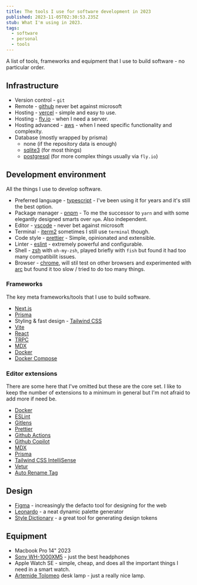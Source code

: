 ```yaml
---
title: The tools I use for software development in 2023
published: 2023-11-05T02:30:53.235Z
stub: What I'm using in 2023.
tags:
  - software
  - personal
  - tools
---
```


A list of tools, frameworks and equipment that I use to build software - no
particular order.

## Infrastructure

- Version control - `git`
- Remote - [github](https://github.com/) never bet against microsoft
- Hosting - [vercel](https://vercel.com/) - simple and easy to use.
- Hosting - [fly.io](https://fly.io/) - when I need a server.
- Hosting advanced - [aws](https://aws.amazon.com/) - when I need specific
  functionality and complexity.
- Database (mostly wrapped by prisma)
  - none (if the repository data is enough)
  - [sqlite3](https://www.sqlite.org/index.html) (for most things)
  - [postgresql](https://www.postgresql.org/) (for more complex things usually
    via `fly.io`)

## Development environment

All the things I use to develop software.

- Preferred language - [typescript](https://www.typescriptlang.org/) - I've been
  using it for years and it's still the best option.
- Package manager - [pnpm](https://pnpm.io/) - To me the successor to `yarn` and
  with some elegantly designed smarts over `npm`. Also independent.
- Editor - [vscode](https://code.visualstudio.com/) - never bet against
  microsoft
- Terminal - [iterm2](https://iterm2.com/) sometimes I still use `terminal`
  though.
- Code style - [prettier](https://prettier.io/) - Simple, opinionated and
  extensible.
- Linter - [eslint](https://eslint.org/) - extremely powerful and configurable.
- Shell - [zsh](https://ohmyz.sh/) with `oh-my-zsh`, played briefly with `fish`
  but found it had too many compatibilit issues.
- Browser - [chrome](https://www.google.com/intl/en_au/chrome/), will stil test
  on other browsers and experimented with [arc](https://arc.net/) but found it
  too slow / tried to do too many things.

### Frameworks

The key meta frameworks/tools that I use to build software.

- [Next.js](https://nextjs.org/)
- [Prisma](https://www.prisma.io/)
- Styling & fast design - [Tailwind CSS](https://tailwindcss.com/)
- [Vite](https://vitejs.dev/)
- [React](https://reactjs.org/)
- [TRPC](https://trpc.io/)
- [MDX](https://mdxjs.com/)
- [Docker](https://www.docker.com/)
- [Docker Compose](https://docs.docker.com/compose/)

### Editor extensions

There are some here that I've omitted but these are the core set. I like to keep
the number of extensions to a minimum in general but I'm not afraid to add more
if need be.

- [Docker](https://marketplace.visualstudio.com/items?itemName=ms-azuretools.vscode-docker)
- [ESLint](https://marketplace.visualstudio.com/items?itemName=dbaeumer.vscode-eslint)
- [Gitlens](https://marketplace.visualstudio.com/items?itemName=eamodio.gitlens)
- [Prettier](https://marketplace.visualstudio.com/items?itemName=esbenp.prettier-vscode)
- [Github Actions](https://marketplace.visualstudio.com/items?itemName=cschleiden.vscode-github-actions)
- [Github Copilot](https://marketplace.visualstudio.com/items?itemName=GitHub.copilot)
- [MDX](https://marketplace.visualstudio.com/items?itemName=unifiedjs.vscode-mdx)
- [Prisma](https://marketplace.visualstudio.com/items?itemName=Prisma.prisma)
- [Tailwind CSS IntelliSense](https://marketplace.visualstudio.com/items?itemName=bradlc.vscode-tailwindcss)
- [Vetur](https://marketplace.visualstudio.com/items?itemName=octref.vetur)
- [Auto Rename Tag](https://marketplace.visualstudio.com/items?itemName=formulahendry.auto-rename-tag)

## Design

- [Figma](https://www.figma.com/) - increasingly the defacto tool for designing
  for the web
- [Leonardo](https://leonardocolor.io/) - a neat dynamic palette generator
- [Style Dictionary](https://amzn.github.io/style-dictionary/) - a great tool
  for generating design tokens

## Equipment

- Macbook Pro 14" 2023
- [Sony WH-1000XM5](https://store.sony.com.au/wh-1000xm5-headphones) - just the
  best headphones
- Apple Watch SE - simple, cheap, and does all the important things I need in a
  smart watch.
- [Artemide Tolomeo](https://www.artemide.com/en/subfamily/1849546/tolomeo-table)
  desk lamp - just a really nice lamp.

